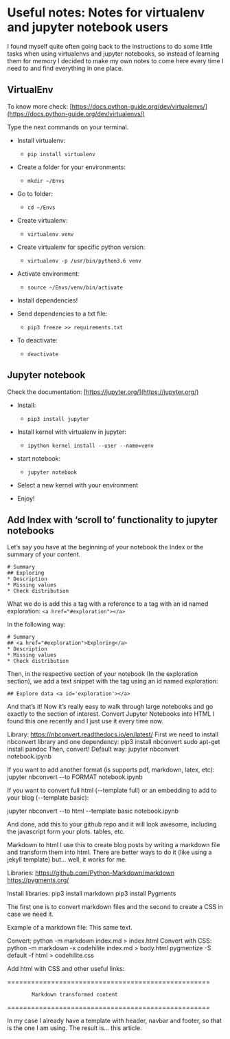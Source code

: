 # Useful notes: Notes for virtualenv and jupyter notebook users

I found myself quite often going back to the instructions to do some little tasks when using virtualenvs and jupyter notebooks, so instead of learning them for memory I decided to make my own notes to come here every time I need to and find everything in one place.

## VirtualEnv
To know more check: [https://docs.python-guide.org/dev/virtualenvs/](https://docs.python-guide.org/dev/virtualenvs/)

Type the next commands on your terminal.

* Install virtualenv:
	* `pip install virtualenv`

* Create a folder for your environments:
	* `mkdir ~/Envs`
* Go to folder:
	* `cd ~/Envs`
* Create virtualenv:
	* `virtualenv venv`
* Create virtualenv for specific python version:
	* `virtualenv -p /usr/bin/python3.6 venv`
* Activate environment:
	* `source ~/Envs/venv/bin/activate`
* Install dependencies!
* Send dependencies to a txt file:
	* `pip3 freeze >> requirements.txt`
* To deactivate:
	* `deactivate`



## Jupyter notebook

Check the documentation: [https://jupyter.org/](https://jupyter.org/)

* Install:
    * `pip3 install jupyter`

* Install kernel with virtualenv  in jupyter:
    * `ipython kernel install --user --name=venv`

* start notebook:
    * `jupyter notebook`

* Select a new kernel with your environment

* Enjoy!


## Add Index with ‘scroll to’ functionality to jupyter notebooks

Let’s say you have at the beginning of your notebook the Index or the summary of your content.
```
# Summary
## Exploring
* Description
* Missing values
* Check distribution
```

What we do is add this a tag with a reference to a tag with an id named exploration:
```<a href="#exploration"></a>```

In the following way:

```
# Summary
## <a href="#exploration">Exploring</a>
* Description
* Missing values
* Check distribution
```

Then, in the respective section of your notebook (In the exploration section), we add a text snippet with the tag using an id named exploration:

`## Explore data <a id='exploration'></a>`

And that’s it! Now it’s really easy to walk through large notebooks and go exactly to the section of interest.
Convert Jupyter Notebooks into HTML
I found this one recently and I just use it every time now.

Library: https://nbconvert.readthedocs.io/en/latest/
First we need to install nbconvert library and one dependency:
pip3 install nbconvert
sudo apt-get install pandoc
Then, convert!
Default way:
jupyter nbconvert notebook.ipynb

If you want to add another format (is supports pdf, markdown, latex, etc):
jupyter nbconvert --to FORMAT notebook.ipynb

If you want to convert full html (--template full) or an embedding to add to your blog (--template basic):

jupyter nbconvert --to html --template basic notebook.ipynb

And done, add this to your github repo and it will look awesome, including the javascript form your plots. tables, etc.


Markdown to html
I use this to create blog posts by writing a markdown file and transform them into html.
There are better ways to do it (like using a jekyll template) but… well, it works for me.

Libraries:
https://github.com/Python-Markdown/markdown
https://pygments.org/

Install libraries:
pip3 install markdown
pip3 install Pygments

The first one is to convert markdown files and the second to create a CSS in case we need it.

Example of a markdown file:
This same text.

Convert:
python -m markdown index.md > index.html
Convert with CSS:
python -m markdown -x codehilite index.md > body.html
pygmentize -S default -f html > codehilite.css

Add html with CSS and other useful links:
<!DOCTYPE html>
<html lang="en">

<head>
<meta charset="utf-8">
<link rel="stylesheet" type="text/css" href="./codehilite.css">
</head>

<body>

===================================================

            Markdown transformed content

===================================================


</body>
</html>
In my case I already have a template with header, navbar and footer, so that is the one I am using.
The result is… this article.
